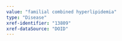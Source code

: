 ```yaml
---
value: "familial combined hyperlipidemia"
type: "Disease"
xref-identifier: "13809"
xref-dataSource: "DOID"
---
```


